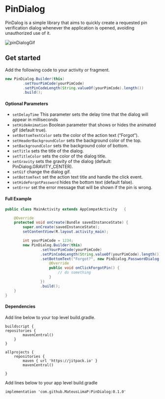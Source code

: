 # PinDialog
PinDalog is a simple library that aims to quickly create a requested pin verification dialog whenever the application is opened, avoiding unauthorized use of it.

![pinDialogGif](https://user-images.githubusercontent.com/76568808/103243749-d5aac900-496b-11eb-815b-edf739039343.gif)

## Get started
Add the following code to your activity or fragment.
````java
new PinDialog.Builder(this)
        .setYourPimCode(yourPimCode)
        .setPinCodeLength(String.valueOf(yourPimCode).length())
        .build();
````

#### Optional Parameters

- ```setDelayTime``` This parameter sets the delay time that the dialog will appear in milliseconds
- ```setHideAnimation``` Boolean parameter that shows or hides the animated gif (default true).
- ```setBottomTextColor``` sets the color of the action text (“Forgot”).
- ```setHeaderBackgroundColor``` sets the background color of the top.
- ```setBackgroundColor``` sets the background color of bottom.
- ```setTitle``` sets the title of the dialog.
- ```setTitleColor``` sets the color of the dialog title.
- ```setGravity``` sets the gravity of the dialog (default: PinDialog.GRAVITY_CENTER).
- ```setGif``` change the dialog gif.
- ```setBottomText``` set the action text title and handle the click event.
- ```setHideForgotPassword``` hides the bottom text (default false).
- ```setError``` set the error message that will be shown if the pin is wrong.

#### Full Example

````java
public class MainActivity extends AppCompatActivity   {

    @Override
    protected void onCreate(Bundle savedInstanceState) {
        super.onCreate(savedInstanceState);
        setContentView(R.layout.activity_main);

        int yourPimCode = 1234;
        new PinDialog.Builder(this)
                .setYourPimCode(yourPimCode)
                .setPinCodeLength(String.valueOf(yourPimCode).length())
                .setBottomText("Forgot?", new PinDialog.PasswordDialog() {
                    @Override
                    public void onClickForgotPin() {
                        // do something 
                    }
                })
                .build();
    }
}
````
#### Dependencies
Add line below to your top level build.gradle.
````
buildscript {
repositories {
        mavenCentral()
    }
}
````
```
allprojects {
    repositories {
        maven { url 'https://jitpack.io' }
        mavenCentral()
        
}
```
Add lines below to your app level build.gradle
```
implementation 'com.github.MateusLimaP:PinDialog:0.1.0'
```
